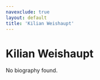 ```yaml
---
navexclude: true
layout: default
title: 'Kilian Weishaupt'
---
```


# Kilian Weishaupt

No biography found.